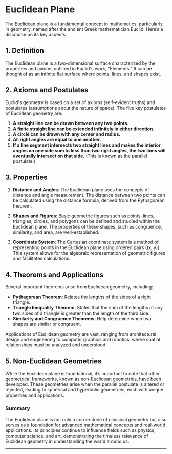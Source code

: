 # **Euclidean Plane**

The Euclidean plane is a fundamental concept in mathematics, particularly in geometry, named after the ancient Greek mathematician Euclid. Here’s a discourse on its key aspects:

## 1. Definition

The Euclidean plane is a two-dimensional surface characterized by the properties and axioms outlined in Euclid's work, "Elements." It can be thought of as an infinite flat surface where points, lines, and shapes exist. 

## 2. Axioms and Postulates

Euclid's geometry is based on a set of axioms (self-evident truths) and postulates (assumptions about the nature of space). The five key postulates of Euclidean geometry are:

1. **A straight line can be drawn between any two points.**
2. **A finite straight line can be extended infinitely in either direction.**
3. **A circle can be drawn with any center and radius.**
4. **All right angles are equal to one another.**
5. **If a line segment intersects two straight lines and makes the interior angles on one side sum to less than two right angles, the two lines will eventually intersect on that side.** (This is known as the parallel postulate.)

## 3. Properties

1. **Distance and Angles**: The Euclidean plane uses the concepts of distance and angle measurement. The distance between two points can be calculated using the distance formula, derived from the Pythagorean theorem.

2. **Shapes and Figures**: Basic geometric figures such as points, lines, triangles, circles, and polygons can be defined and studied within the Euclidean plane. The properties of these shapes, such as congruence, similarity, and area, are well-established.

3. **Coordinate System**: The Cartesian coordinate system is a method of representing points in the Euclidean plane using ordered pairs \((x, y)\). This system allows for the algebraic representation of geometric figures and facilitates calculations.

## 4. Theorems and Applications

Several important theorems arise from Euclidean geometry, including:

- **Pythagorean Theorem**: Relates the lengths of the sides of a right triangle.
- **Triangle Inequality Theorem**: States that the sum of the lengths of any two sides of a triangle is greater than the length of the third side.
- **Similarity and Congruence Theorems**: Help determine when two shapes are similar or congruent.

Applications of Euclidean geometry are vast, ranging from architectural design and engineering to computer graphics and robotics, where spatial relationships must be analyzed and understood.

## 5. Non-Euclidean Geometries
While the Euclidean plane is foundational, it’s important to note that other geometrical frameworks, known as non-Euclidean geometries, have been developed. These geometries arise when the parallel postulate is altered or rejected, leading to spherical and hyperbolic geometries, each with unique properties and applications.

### Summary

The Euclidean plane is not only a cornerstone of classical geometry but also serves as a foundation for advanced mathematical concepts and real-world applications. Its principles continue to influence fields such as physics, computer science, and art, demonstrating the timeless relevance of Euclidean geometry in understanding the world around us.

---
